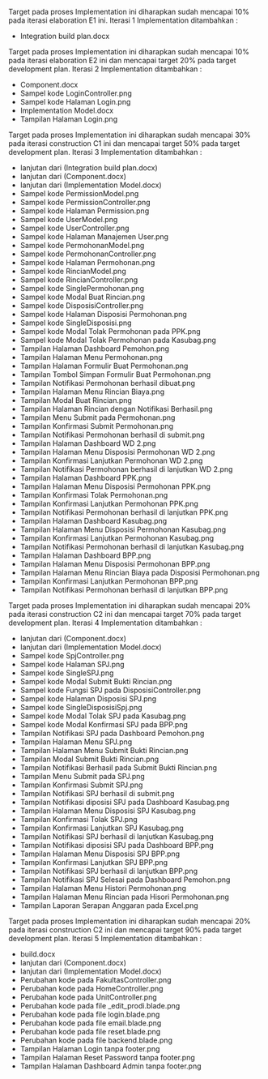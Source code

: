 Target pada proses Implementation ini diharapkan sudah mencapai 10% pada iterasi elaboration E1 ini. Iterasi 1 Implementation ditambahkan :
- Integration build plan.docx

Target pada proses Implementation ini diharapkan sudah mencapai 10% pada iterasi elaboration E2 ini dan mencapai target 20% pada target development plan. Iterasi 2 Implementation ditambahkan :
- Component.docx
- Sampel kode LoginController.png
- Sampel kode Halaman Login.png
- Implementation Model.docx
- Tampilan Halaman Login.png

Target pada proses Implementation ini diharapkan sudah mencapai 30% pada iterasi construction C1 ini dan mencapai target 50% pada target development plan. Iterasi 3 Implementation ditambahkan :
- lanjutan dari (Integration build plan.docx)
- lanjutan dari (Component.docx)
- lanjutan dari (Implementation Model.docx)
- Sampel kode PermissionModel.png
- Sampel kode PermissionController.png
- Sampel kode Halaman Permission.png
- Sampel kode UserModel.png
- Sampel kode UserController.png
- Sampel kode Halaman Manajemen User.png
- Sampel kode PermohonanModel.png
- Sampel kode PermohonanController.png
- Sampel kode Halaman Permohonan.png
- Sampel kode RincianModel.png
- Sampel kode RincianController.png
- Sampel kode SinglePermohonan.png
- Sampel kode Modal Buat Rincian.png
- Sampel kode DisposisiController.png
- Sampel kode Halaman Disposisi Permohonan.png
- Sampel kode SingleDisposisi.png
- Sampel kode Modal Tolak Permohonan pada PPK.png
- Sampel kode Modal Tolak Permohonan pada Kasubag.png
- Tampilan Halaman Dashboard Pemohon.png
- Tampilan Halaman Menu Permohonan.png
- Tampilan Halaman Formulir Buat Permohonan.png
- Tampilan Tombol Simpan Formulir Buat Permohonan.png
- Tampilan Notifikasi Permohonan berhasil dibuat.png
- Tampilan Halaman Menu Rincian Biaya.png
- Tampilan Modal Buat Rincian.png
- Tampilan Halaman Rincian dengan Notifikasi Berhasil.png
- Tampilan Menu Submit pada Permohonan.png
- Tampilan Konfirmasi Submit Permohonan.png
- Tampilan Notifikasi Permohonan berhasil di submit.png
- Tampilan Halaman Dashboard WD 2.png
- Tampilan Halaman Menu Disposisi Permohonan WD 2.png
- Tampilan Konfirmasi Lanjutkan Permohonan WD 2.png
- Tampilan Notifikasi Permohonan berhasil di lanjutkan WD 2.png
- Tampilan Halaman Dashboard PPK.png
- Tampilan Halaman Menu Disposisi Permohonan PPK.png
- Tampilan Konfirmasi Tolak Permohonan.png
- Tampilan Konfirmasi Lanjutkan Permohonan PPK.png
- Tampilan Notifikasi Permohonan berhasil di lanjutkan PPK.png
- Tampilan Halaman Dashboard Kasubag.png
- Tampilan Halaman Menu Disposisi Permohonan Kasubag.png
- Tampilan Konfirmasi Lanjutkan Permohonan Kasubag.png
- Tampilan Notifikasi Permohonan berhasil di lanjutkan Kasubag.png
- Tampilan Halaman Dashboard BPP.png
- Tampilan Halaman Menu Disposisi Permohonan BPP.png
- Tampilan Halaman Menu Rincian Biaya pada Disposisi Permohonan.png
- Tampilan Konfirmasi Lanjutkan Permohonan BPP.png
- Tampilan Notifikasi Permohonan berhasil di lanjutkan BPP.png

Target pada proses Implementation ini diharapkan sudah mencapai 20% pada iterasi construction C2 ini dan mencapai target 70% pada target development plan. Iterasi 4 Implementation ditambahkan :
- lanjutan dari (Component.docx)
- lanjutan dari (Implementation Model.docx)
- Sampel kode SpjController.png
- Sampel kode Halaman SPJ.png
- Sampel kode SingleSPJ.png
- Sampel kode Modal Submit Bukti Rincian.png
- Sampel kode Fungsi SPJ pada DisposisiController.png
- Sampel kode Halaman Disposisi SPJ.png
- Sampel kode SingleDisposisiSpj.png
- Sampel kode Modal Tolak SPJ pada Kasubag.png
- Sampel kode Modal Konfirmasi SPJ pada BPP.png
- Tampilan Notifikasi SPJ pada Dashboard Pemohon.png
- Tampilan Halaman Menu SPJ.png
- Tampilan Halaman Menu Submit Bukti Rincian.png
- Tampilan Modal Submit Bukti Rincian.png
- Tampilan Notifikasi Berhasil pada Submit Bukti Rincian.png
- Tampilan Menu Submit pada SPJ.png
- Tampilan Konfirmasi Submit SPJ.png
- Tampilan Notifikasi SPJ berhasil di submit.png
- Tampilan Notifikasi diposisi SPJ pada Dashboard Kasubag.png
- Tampilan Halaman Menu Disposisi SPJ Kasubag.png
- Tampilan Konfirmasi Tolak SPJ.png
- Tampilan Konfirmasi Lanjutkan SPJ Kasubag.png
- Tampilan Notifikasi SPJ berhasil di lanjutkan Kasubag.png
- Tampilan Notifikasi diposisi SPJ pada Dashboard BPP.png
- Tampilan Halaman Menu Disposisi SPJ BPP.png
- Tampilan Konfirmasi Lanjutkan SPJ BPP.png
- Tampilan Notifikasi SPJ berhasil di lanjutkan BPP.png
- Tampilan Notifikasi SPJ Selesai pada Dashboard Pemohon.png
- Tampilan Halaman Menu Histori Permohonan.png
- Tampilan Halaman Menu Rincian pada Hisori Permohonan.png
- Tampilan Laporan Serapan Anggaran pada Excel.png

Target pada proses Implementation ini diharapkan sudah mencapai 20% pada iterasi construction C2 ini dan mencapai target 90% pada target development plan. Iterasi 5 Implementation ditambahkan :
- build.docx
- lanjutan dari (Component.docx)
- lanjutan dari (Implementation Model.docx)
- Perubahan kode pada FakultasController.png
- Perubahan kode pada HomeController.png
- Perubahan kode pada UnitController.png
- Perubahan kode pada file _edit_prodi.blade.png
- Perubahan kode pada file login.blade.png
- Perubahan kode pada file email.blade.png
- Perubahan kode pada file reset.blade.png
- Perubahan kode pada file backend.blade.png
- Tampilan Halaman Login tanpa footer.png
- Tampilan Halaman Reset Password tanpa footer.png
- Tampilan Halaman Dashboard Admin tanpa footer.png